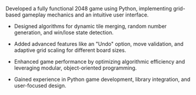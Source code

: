 Developed a fully functional 2048 game using Python, implementing grid-based gameplay mechanics and an intuitive user interface.

 - Designed algorithms for dynamic tile merging, random number generation, and win/lose state detection. 

 - Added advanced features like an "Undo" option, move validation, and adaptive grid scaling for different board sizes. 

 - Enhanced game performance by optimizing algorithmic efficiency and leveraging modular, object-oriented programming. 

 - Gained experience in Python game development, library integration, and user-focused design.
